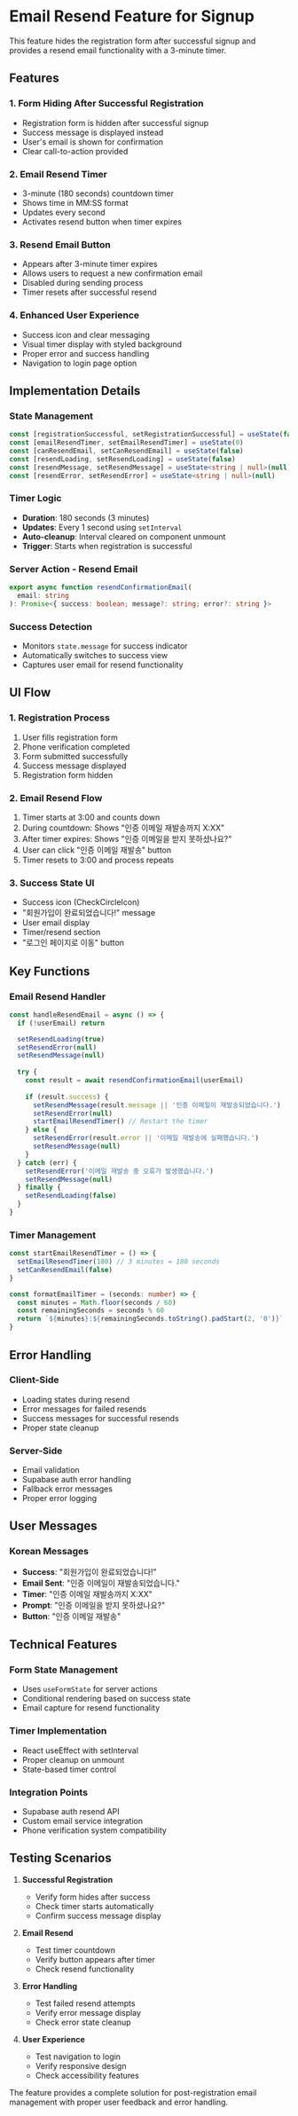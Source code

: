 # Email Resend Feature for Signup

This feature hides the registration form after successful signup and provides a resend email functionality with a 3-minute timer.

## Features

### 1. **Form Hiding After Successful Registration**
- Registration form is hidden after successful signup
- Success message is displayed instead
- User's email is shown for confirmation
- Clear call-to-action provided

### 2. **Email Resend Timer**
- 3-minute (180 seconds) countdown timer
- Shows time in MM:SS format
- Updates every second
- Activates resend button when timer expires

### 3. **Resend Email Button**
- Appears after 3-minute timer expires
- Allows users to request a new confirmation email
- Disabled during sending process
- Timer resets after successful resend

### 4. **Enhanced User Experience**
- Success icon and clear messaging
- Visual timer display with styled background
- Proper error and success handling
- Navigation to login page option

## Implementation Details

### State Management
```typescript
const [registrationSuccessful, setRegistrationSuccessful] = useState(false)
const [emailResendTimer, setEmailResendTimer] = useState(0)
const [canResendEmail, setCanResendEmail] = useState(false)
const [resendLoading, setResendLoading] = useState(false)
const [resendMessage, setResendMessage] = useState<string | null>(null)
const [resendError, setResendError] = useState<string | null>(null)
```

### Timer Logic
- **Duration**: 180 seconds (3 minutes)
- **Updates**: Every 1 second using `setInterval`
- **Auto-cleanup**: Interval cleared on component unmount
- **Trigger**: Starts when registration is successful

### Server Action - Resend Email
```typescript
export async function resendConfirmationEmail(
  email: string
): Promise<{ success: boolean; message?: string; error?: string }>
```

### Success Detection
- Monitors `state.message` for success indicator
- Automatically switches to success view
- Captures user email for resend functionality

## UI Flow

### 1. **Registration Process**
1. User fills registration form
2. Phone verification completed
3. Form submitted successfully
4. Success message displayed
5. Registration form hidden

### 2. **Email Resend Flow**
1. Timer starts at 3:00 and counts down
2. During countdown: Shows "인증 이메일 재발송까지 X:XX"
3. After timer expires: Shows "인증 이메일을 받지 못하셨나요?"
4. User can click "인증 이메일 재발송" button
5. Timer resets to 3:00 and process repeats

### 3. **Success State UI**
- Success icon (CheckCircleIcon)
- "회원가입이 완료되었습니다!" message
- User email display
- Timer/resend section
- "로그인 페이지로 이동" button

## Key Functions

### Email Resend Handler
```typescript
const handleResendEmail = async () => {
  if (!userEmail) return

  setResendLoading(true)
  setResendError(null)
  setResendMessage(null)
  
  try {
    const result = await resendConfirmationEmail(userEmail)
    
    if (result.success) {
      setResendMessage(result.message || '인증 이메일이 재발송되었습니다.')
      setResendError(null)
      startEmailResendTimer() // Restart the timer
    } else {
      setResendError(result.error || '이메일 재발송에 실패했습니다.')
      setResendMessage(null)
    }
  } catch (err) {
    setResendError('이메일 재발송 중 오류가 발생했습니다.')
    setResendMessage(null)
  } finally {
    setResendLoading(false)
  }
}
```

### Timer Management
```typescript
const startEmailResendTimer = () => {
  setEmailResendTimer(180) // 3 minutes = 180 seconds
  setCanResendEmail(false)
}

const formatEmailTimer = (seconds: number) => {
  const minutes = Math.floor(seconds / 60)
  const remainingSeconds = seconds % 60
  return `${minutes}:${remainingSeconds.toString().padStart(2, '0')}`
}
```

## Error Handling

### Client-Side
- Loading states during resend
- Error messages for failed resends
- Success messages for successful resends
- Proper state cleanup

### Server-Side
- Email validation
- Supabase auth error handling
- Fallback error messages
- Proper error logging

## User Messages

### Korean Messages
- **Success**: "회원가입이 완료되었습니다!"
- **Email Sent**: "인증 이메일이 재발송되었습니다."
- **Timer**: "인증 이메일 재발송까지 X:XX"
- **Prompt**: "인증 이메일을 받지 못하셨나요?"
- **Button**: "인증 이메일 재발송"

## Technical Features

### Form State Management
- Uses `useFormState` for server actions
- Conditional rendering based on success state
- Email capture for resend functionality

### Timer Implementation
- React useEffect with setInterval
- Proper cleanup on unmount
- State-based timer control

### Integration Points
- Supabase auth resend API
- Custom email service integration
- Phone verification system compatibility

## Testing Scenarios

1. **Successful Registration**
   - Verify form hides after success
   - Check timer starts automatically
   - Confirm success message display

2. **Email Resend**
   - Test timer countdown
   - Verify button appears after timer
   - Check resend functionality

3. **Error Handling**
   - Test failed resend attempts
   - Verify error message display
   - Check error state cleanup

4. **User Experience**
   - Test navigation to login
   - Verify responsive design
   - Check accessibility features

The feature provides a complete solution for post-registration email management with proper user feedback and error handling.
